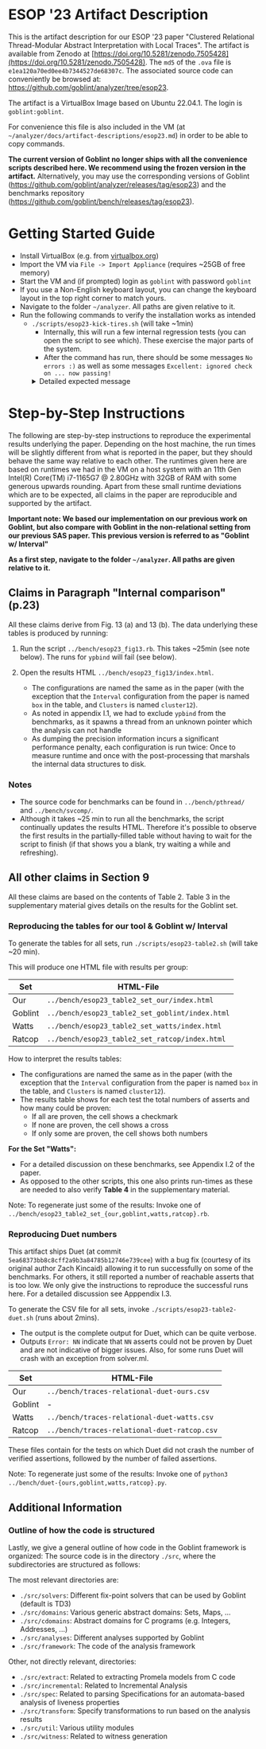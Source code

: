 # ESOP '23 Artifact Description

This is the artifact description for our ESOP '23 paper "Clustered Relational Thread-Modular Abstract Interpretation with Local Traces".
The artifact is available from Zenodo at [https://doi.org/10.5281/zenodo.7505428](https://doi.org/10.5281/zenodo.7505428). The `md5` of the `.ova` file is `e1ea120a70ed0ee4b7344527de68307c`.
The associated source code can conveniently be browsed at: https://github.com/goblint/analyzer/tree/esop23.

The artifact is a VirtualBox Image based on Ubuntu 22.04.1. The login is `goblint:goblint`.

For convenience this file is also included in the VM (at `~/analyzer/docs/artifact-descriptions/esop23.md`) in order to be able to copy commands.

**The current version of Goblint no longer ships with all the convenience scripts described here. We recommend using the frozen version in the artifact.**
Alternatively, you may use the corresponding versions of Goblint (https://github.com/goblint/analyzer/releases/tag/esop23) and the benchmarks repository (https://github.com/goblint/bench/releases/tag/esop23).

# Getting Started Guide

- Install VirtualBox (e.g. from [virtualbox.org](https://www.virtualbox.org/))
- Import the VM via `File -> Import Appliance` (requires ~25GB of free memory)
- Start the VM and (if prompted) login as `goblint` with password `goblint`
- If you use a Non-English keyboard layout, you can change the keyboard layout in the top right corner to match yours.
- Navigate to the folder `~/analyzer`. All paths are given relative to it.
- Run the following commands to verify the installation works as intended
    - `./scripts/esop23-kick-tires.sh` (will take ~1min)
        - Internally, this will run a few internal regression tests (you can open the script to see which). These exercise the major parts of the system.
        - After the command has run, there should be some messages `No errors :)` as well as some messages `Excellent: ignored check on ... now passing!`
        <details>
            <summary>Detailed expected message</summary>
            ```
            Excellent: ignored check on tests/regression/01-cpa/33-asserts.c:35 is now passing!
            Excellent: ignored check on tests/regression/28-race_reach/22-deref_read_racefree.c:20 is now passing!
            No errors :)
            No errors :)
            Excellent: ignored check on 21-traces-cluster-based.c:48 is now passing!
            Excellent: ignored check on 21-traces-cluster-based.c:66 is now passing!
            Excellent: ignored check on 21-traces-cluster-based.c:69 is now passing!
            Excellent: ignored check on 22-traces-write-centered-vs-meet-mutex.c:25 is now passing!
            Excellent: ignored check on 42-threadenter-arg.c:6 is now passing!
            No errors :)
            No errors :)
            No errors :)
            ```
        </details>

# Step-by-Step Instructions

The following are step-by-step instructions to reproduce the experimental results underlying the paper.
Depending on the host machine, the run times will be slightly different from what is reported in the paper, but they should behave the same way relative to each other.
The runtimes given here are based on runtimes we had in the VM on a host system with an 11th Gen Intel(R) Core(TM) i7-1165G7 @ 2.80GHz with 32GB of RAM with some generous upwards rounding.
Apart from these small runtime deviations which are to be expected, all claims in the paper are reproducible and supported by the artifact.

**Important note: We based our implementation on our previous work on Goblint, but also compare with Goblint in the non-relational setting from our previous SAS paper. This previous version is referred to as "Goblint w/ Interval"**

**As a first step, navigate to the folder `~/analyzer`. All paths are given relative to it.**

## Claims in Paragraph "Internal comparison" (p.23)

All these claims derive from Fig. 13 (a) and 13 (b). The data underlying these tables is produced by running:

1. Run the script `../bench/esop23_fig13.rb`. This takes ~25min (see note below). The runs for `ypbind` will fail (see below).
2. Open the results HTML `../bench/esop23_fig13/index.html`.

    - The configurations are named the same as in the paper (with the exception that the `Interval` configuration from the paper is named `box` in the table, and `Clusters` is named `cluster12`).
    - As noted in appendix I.1, we had to exclude `ypbind` from the benchmarks, as it spawns a thread from an unknown pointer which the analysis can not handle
    - As dumping the precision information incurs a significant performance penalty, each configuration is run twice: Once to measure runtime and once with
    the post-processing that marshals the internal data structures to disk.



### Notes
* The source code for benchmarks can be found in `../bench/pthread/` and `../bench/svcomp/`.
* Although it takes ~25 min to run all the benchmarks, the script continually updates the results HTML. Therefore it's possible to observe the first results in the partially-filled table without having to wait for the script to finish (if that shows you a blank, try waiting a while and refreshing).


## All other claims in Section 9

All these claims are based on the contents of Table 2.
Table 3 in the supplementary material gives details on the results for the Goblint set.

### Reproducing the tables for our tool & Goblint w/ Interval

To generate the tables for all sets, run `./scripts/esop23-table2.sh` (will take ~20 min).

This will produce one HTML file with results per group:

| Set      | HTML-File                                       |
| -------- | ------------------------------------------------|
| Our      | `../bench/esop23_table2_set_our/index.html`     |
| Goblint  | `../bench/esop23_table2_set_goblint/index.html` |
| Watts    | `../bench/esop23_table2_set_watts/index.html`   |
| Ratcop   | `../bench/esop23_table2_set_ratcop/index.html`  |


How to interpret the results tables:
  - The configurations are named the same as in the paper (with the exception that the `Interval` configuration from the paper is named `box` in the table, and `Clusters` is named `cluster12`).
  - The results table shows for each test the total numbers of asserts and how many could be proven:
      - If all are proven, the cell shows a checkmark
      - If none are proven, the cell shows a cross
      - If only some are proven, the cell shows both numbers

**For the Set "Watts":**
 - For a detailed discussion on these benchmarks, see Appendix I.2 of the paper.
 - As opposed to the other scripts, this one also prints run-times as these are needed to also verify **Table 4** in the supplementary material.

Note: To regenerate just some of the results: Invoke one of `../bench/esop23_table2_set_{our,goblint,watts,ratcop}.rb`.

### Reproducing Duet numbers

This artifact ships Duet (at commit `5ea68373bb8c8cff2a9b3a84785b12746e739cee`) with a bug fix (courtesy of its original author Zach Kincaid) allowing it to run successfully on some of the benchmarks.
For others, it still reported a number of reachable asserts that is too low.
We only give the instructions to reproduce the successful runs here. For a detailed discussion see Apppendix I.3.

To generate the CSV file for all sets, invoke `./scripts/esop23-table2-duet.sh` (runs about 2mins).

- The output is the complete output for Duet, which can be quite verbose.
- Outputs `Error: NN` indicate that `NN` asserts could not be proven by Duet and are not indicative of bigger issues.
Also, for some runs Duet will crash with an exception from solver.ml.


| Set      | HTML-File                                       |
| -------- | ------------------------------------------------|
| Our      | `../bench/traces-relational-duet-ours.csv`      |
| Goblint  | -                                               |
| Watts    | `../bench/traces-relational-duet-watts.csv`     |
| Ratcop   | `../bench/traces-relational-duet-ratcop.csv`    |

These files contain for the tests on which Duet did not crash the number of verified assertions,
followed by the number of failed assertions.

Note: To regenerate just some of the results: Invoke one of `python3 ../bench/duet-{ours,goblint,watts,ratcop}.py`.


## Additional Information
### Outline of how the code is structured
Lastly, we give a general outline of how code in the Goblint framework is organized:
The source code is in the directory `./src`, where the subdirectories are structured as follows:

The most relevant directories are:

- `./src/solvers`: Different fix-point solvers that can be used by Goblint (default is TD3)
- `./src/domains`: Various generic abstract domains: Sets, Maps, ...
- `./src/cdomains`: Abstract domains for C programs (e.g. Integers, Addresses, ...)
- `./src/analyses`: Different analyses supported by Goblint
- `./src/framework`: The code of the analysis framework

Other, not directly relevant, directories:

- `./src/extract`: Related to extracting Promela models from C code
- `./src/incremental`: Related to Incremental Analysis
- `./src/spec`: Related to parsing Specifications for an automata-based analysis of liveness properties
- `./src/transform`: Specify transformations to run based on the analysis results
- `./src/util`: Various utility modules
- `./src/witness`: Related to witness generation
